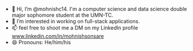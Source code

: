 - 👋 Hi, I’m @mohnishc14. I'm a computer science and data science double major sophomore student at the UMN-TC. 
- 👀 I’m interested in working on full-stack applications.
- 📫 feel free to shoot me a DM on my LinkedIn profile www.linkedin.com/in/mohnishsonsare
- 😄 Pronouns: He/him/his


<!---
mohnishc14/mohnishc14 is a ✨ special ✨ repository because its `README.md` (this file) appears on your GitHub profile.
You can click the Preview link to take a look at your changes.
--->
